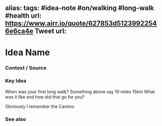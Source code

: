 alias: 
tags: #idea-note #on/walking #long-walk #health 
url: https://www.airr.io/quote/627853d51239922546e6ca4e
Tweet url: 
---
# Idea Name

### Context / Source


### Key Idea

When was your first long walk?
Something above say 10 miles
15km
What was it like and how did that go for you?

Obviously I remember the Camino

### See also

